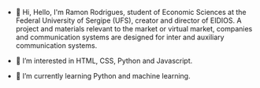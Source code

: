 - 👋 Hi, Hello, I'm Ramon Rodrigues, student of Economic Sciences at the Federal University of Sergipe (UFS), creator and director of EIDIOS. A project and materials relevant to the market or virtual market, companies and communication systems are designed for inter and auxiliary communication systems.

- 👀 I’m interested in HTML, CSS, Python and Javascript.
- 🌱 I’m currently learning Python and machine learning.

<!---
Ramonjunior114/Ramonjunior114 is a ✨ special ✨ repository because its `README.md` (this file) appears on your GitHub profile.
You can click the Preview link to take a look at your changes.
--->
